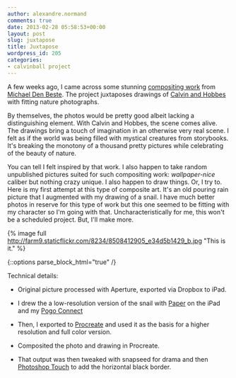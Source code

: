 ```yaml
---
author: alexandre.normand
comments: true
date: 2013-02-28 05:58:53+00:00
layout: post
slug: juxtapose
title: Juxtapose
wordpress_id: 205
categories:
- calvinball project
---
```


A few weeks ago, I came across some stunning [compositing work](http://imgur.com/a/wxBBm#0) from [Michael Den Beste](http://realcalvinandhobbes.tumblr.com/). The project juxtaposes drawings of [Calvin and Hobbes](http://en.wikipedia.org/wiki/Calvin_and_Hobbes) with fitting nature photographs.

By themselves, the photos would be pretty good albeit lacking a distinguishing element. With Calvin and Hobbes, the scene comes alive. The drawings bring a touch of imagination in an otherwise very real scene. I felt as if the world was being filled with mystical creatures from storybooks. It's breaking the monotony of a thousand pretty pictures while celebrating of the beauty of nature.

You can tell I felt inspired by that work. I also happen to take random unpublished pictures suited for such compositing work: _wallpaper-nice_ caliber but nothing crazy unique. I also happen to draw things. Or, I try to. Here is my first attempt at this type of composite art. It's an old pouring rain picture that I augmented with my drawing of a snail. I have much better photos in reserve for this type of work but this one seemed to be fitting with my character so I'm going with that. Uncharacteristically for me, this won't be a scheduled project. But, I'll make more.

{% image full http://farm9.staticflickr.com/8234/8508412905_e34d5b1429_b.jpg "This is it." %}
  
{::options parse_block_html="true" /}
<div class="techdetails">
Technical details:

  * Original picture processed with Aperture, exported via Dropbox to iPad.

  * I drew the a low-resolution version of the snail with [Paper](http://www.fiftythree.com/paper) on the iPad and my [Pogo Connect](http://www.tenonedesign.com/connect.php)

  * Then, I exported to [Procreate](http://www.procreate.si/) and used it as the basis for a higher resolution and full color version.

  * Composited the photo and drawing in Procreate.

  * That output was then tweaked with snapseed for drama and then [Photoshop Touch](http://www.adobe.com/products/photoshop-touch.html) to add the horizontal black border.
</div>

   

